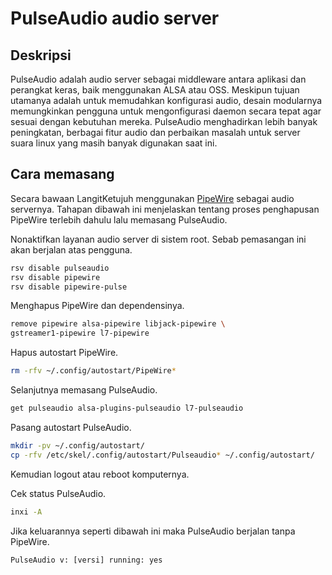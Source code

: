 # PulseAudio audio server

## Deskripsi

PulseAudio adalah audio server sebagai middleware antara aplikasi dan perangkat keras, baik menggunakan ALSA atau OSS. Meskipun tujuan utamanya adalah untuk memudahkan konfigurasi audio, desain modularnya memungkinkan pengguna untuk mengonfigurasi daemon secara tepat agar sesuai dengan kebutuhan mereka.
PulseAudio menghadirkan lebih banyak peningkatan, berbagai fitur audio dan perbaikan masalah untuk server suara linux yang masih banyak digunakan saat ini.

## Cara memasang

Secara bawaan LangitKetujuh menggunakan [PipeWire] sebagai audio servernya. Tahapan dibawah ini menjelaskan tentang proses penghapusan PipeWire terlebih dahulu lalu memasang PulseAudio.

Nonaktifkan layanan audio server di sistem root. Sebab pemasangan ini akan berjalan atas pengguna.

```sh
rsv disable pulseaudio
rsv disable pipewire
rsv disable pipewire-pulse
```

Menghapus PipeWire dan dependensinya.

```sh
remove pipewire alsa-pipewire libjack-pipewire \
gstreamer1-pipewire l7-pipewire
```

Hapus autostart PipeWire.

```sh
rm -rfv ~/.config/autostart/PipeWire*
```

Selanjutnya memasang PulseAudio.

```sh
get pulseaudio alsa-plugins-pulseaudio l7-pulseaudio
```

Pasang autostart PulseAudio.

```sh
mkdir -pv ~/.config/autostart/
cp -rfv /etc/skel/.config/autostart/Pulseaudio* ~/.config/autostart/
```

Kemudian logout atau reboot komputernya.

Cek status PulseAudio.

```sh
inxi -A
```

Jika keluarannya seperti dibawah ini maka PulseAudio berjalan tanpa PipeWire.

`PulseAudio v: [versi] running: yes`

[PipeWire]:pipewire.md
